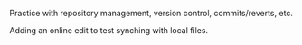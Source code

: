 Practice with repository management, version control, commits/reverts, etc.

Adding an online edit to test synching with local files.
